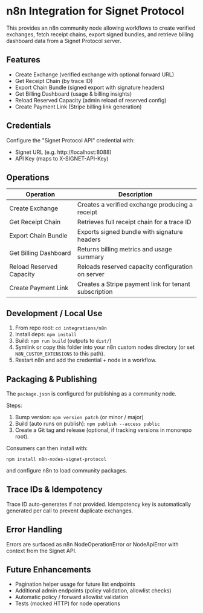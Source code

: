 # n8n Integration for Signet Protocol

This provides an n8n community node allowing workflows to create verified exchanges, fetch receipt chains, export signed bundles, and retrieve billing dashboard data from a Signet Protocol server.

## Features
- Create Exchange (verified exchange with optional forward URL)
- Get Receipt Chain (by trace ID)
- Export Chain Bundle (signed export with signature headers)
- Get Billing Dashboard (usage & billing insights)
- Reload Reserved Capacity (admin reload of reserved config)
- Create Payment Link (Stripe billing link generation)

## Credentials
Configure the "Signet Protocol API" credential with:
- Signet URL (e.g. http://localhost:8088)
- API Key (maps to X-SIGNET-API-Key)

## Operations
| Operation | Description |
|-----------|-------------|
| Create Exchange | Creates a verified exchange producing a receipt |
| Get Receipt Chain | Retrieves full receipt chain for a trace ID |
| Export Chain Bundle | Exports signed bundle with signature headers |
| Get Billing Dashboard | Returns billing metrics and usage summary |
| Reload Reserved Capacity | Reloads reserved capacity configuration on server |
| Create Payment Link | Creates a Stripe payment link for tenant subscription |

## Development / Local Use
1. From repo root: `cd integrations/n8n`
2. Install deps: `npm install`
3. Build: `npm run build` (outputs to `dist/`)
4. Symlink or copy this folder into your n8n custom nodes directory (or set `N8N_CUSTOM_EXTENSIONS` to this path).
5. Restart n8n and add the credential + node in a workflow.

## Packaging & Publishing
The `package.json` is configured for publishing as a community node.

Steps:
1. Bump version: `npm version patch` (or minor / major)
2. Build (auto runs on publish): `npm publish --access public`
3. Create a Git tag and release (optional, if tracking versions in monorepo root).

Consumers can then install with:
```
npm install n8n-nodes-signet-protocol
```
and configure n8n to load community packages.

## Trace IDs & Idempotency
Trace ID auto-generates if not provided. Idempotency key is automatically generated per call to prevent duplicate exchanges.

## Error Handling
Errors are surfaced as n8n NodeOperationError or NodeApiError with context from the Signet API.

## Future Enhancements
- Pagination helper usage for future list endpoints
- Additional admin endpoints (policy validation, allowlist checks)
- Automatic policy / forward allowlist validation
- Tests (mocked HTTP) for node operations
